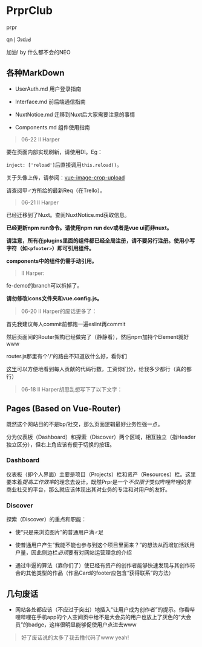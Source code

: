 # PrprClub

prpr

qn❘ↃɹdɹԀ

加油! by 什么都不会的NEO

## 各种MarkDown

* UserAuth.md 用户登录指南

* Interface.md 前后端通信指南

* NuxtNotice.md 迁移到Nuxt后大家需要注意的事情

* Components.md 组件使用指南

> 06-22 Il Harper

要在页面内部实现刷新，请使用DI。Eg：

`inject: ['reload']`后直接调用`this.reload()`。

关于头像上传，请参阅：[vue-image-crop-upload](https://github.com/dai-siki/vue-image-crop-upload)

请查阅甲♂方所给的最新Req（在Trello）。

> 06-21 Il Harper

已经迁移到了Nuxt。查阅NuxtNotice.md获取信息。

**已经更新npm run命令。请使用npm run dev或者是vue ui而非nuxt。**

**请注意，所有在plugins里面的组件都已经全局注册，请不要另行注册。使用小写字符（如`<pfooter>`）即可引用组件。**

**components中的组件仍需手动引用。**

> Il Harper:

fe-demo的branch可以拆掉了。

**请勿修改icons文件夹和vue.config.js。**

> 06-20 Il Harper的废话更多了：

首先我建议每人commit前都跑一遍eslint再commit

然后页面间的Router架构已经做完了（静静看），然后npm加持个Element就好www

router.js那里有个'/'的路由不知道放什么好，看你们

[这里](https://github.com/phields/PrprClub/graphs/contributors)可以方便地看到每人贡献的代码行数，工资你们分，给我多少都行（真的都行）

> 06-18 Il Harper胡思乱想写下了以下文字：

## Pages (Based on Vue-Router)

既然这个网站目的不是bp/社交，那么页面逻辑最好业务性强一点。

分为仪表板（Dashboard）和探索（Discover）两个区域，相互独立（指Header独立区分），但右上角应该有便于切换的按钮。

### Dashboard

仪表板（即个人界面）主要是项目（Projects）栏和资产（Resources）栏。这里要本着*提高工作效率*的理念去设计。既然Prpr是一个*不仅限于*类似哔哩哔哩的非商业社交的平台，那么就应该体现出其对业务的专注和对用户的友好。

### Discover

探索（Discover）的重点和职能：

* 使“只是来浏览图片”的普通用户满♂足

* 使普通用户产生“我能不能也参与到这个项目里面来？”的想法从而增加活跃用户量，因此侧边栏*必须*要有对网站运营理念的介绍

* 通过牛逼的算法（靠你们了）使已经有资产的创作者能够快速发现与其创作符合的其他类型的作品（作品Card的footer应包含“获得联系”的方法）

## 几句废话

* 网站各处都应该（不应过于突出）地插入“让用户成为创作者”的提示。你看哔哩哔哩在手机app的个人空间页中给不是大会员的用户也放上了灰色的“大会员”的badge，这样很明显能够促使用户点进去www

> 好了废话说的太多了我去撸代码了www
yeah!
